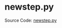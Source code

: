 # newstep.py

Source Code:
[newstep.py](https://github.com/jeremyaemmett/VU-MALM/blob/main/newstep.py)
